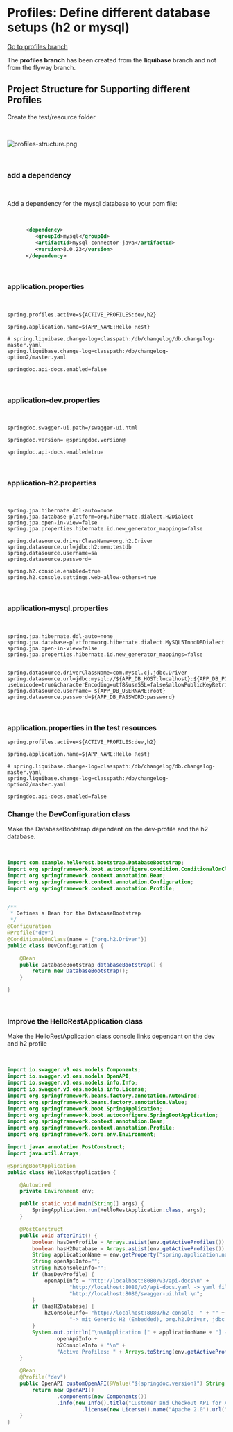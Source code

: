 # Profiles: Define different database setups (h2 or mysql)

[Go to profiles branch](https://github.zhaw.ch/bacn/ase2-spring-boot-hellorest/tree/profiles)

The **profiles branch** has been created from the **liquibase** branch and not from the flyway branch.

##  Project Structure for Supporting different Profiles

Create the test/resource folder

<br/>

![profiles-structure.png](profiles-structure.png)

<br/>

### add a dependency

<br/>

Add a dependency for the mysql database to your pom file:

<br/>

```xml
      <dependency>
         <groupId>mysql</groupId>
         <artifactId>mysql-connector-java</artifactId>
         <version>8.0.23</version>
      </dependency>
```

<br/>



### application.properties

<br/>

```
spring.profiles.active=${ACTIVE_PROFILES:dev,h2}

spring.application.name=${APP_NAME:Hello Rest}

# spring.liquibase.change-log=classpath:/db/changelog/db.changelog-master.yaml
spring.liquibase.change-log=classpath:/db/changelog-option2/master.yaml

springdoc.api-docs.enabled=false
```

<br/>

### application-dev.properties

<br/>

```
springdoc.swagger-ui.path=/swagger-ui.html

springdoc.version= @springdoc.version@

springdoc.api-docs.enabled=true
```
<br/>

### application-h2.properties

<br/>

```
spring.jpa.hibernate.ddl-auto=none
spring.jpa.database-platform=org.hibernate.dialect.H2Dialect
spring.jpa.open-in-view=false
spring.jpa.properties.hibernate.id.new_generator_mappings=false

spring.datasource.driverClassName=org.h2.Driver
spring.datasource.url=jdbc:h2:mem:testdb
spring.datasource.username=sa
spring.datasource.password=

spring.h2.console.enabled=true
spring.h2.console.settings.web-allow-others=true
```

<br/>

### application-mysql.properties

<br/>

```
spring.jpa.hibernate.ddl-auto=none
spring.jpa.database-platform=org.hibernate.dialect.MySQL5InnoDBDialect
spring.jpa.open-in-view=false
spring.jpa.properties.hibernate.id.new_generator_mappings=false


spring.datasource.driverClassName=com.mysql.cj.jdbc.Driver
spring.datasource.url=jdbc:mysql://${APP_DB_HOST:localhost}:${APP_DB_PORT:3306}/${APP_DB_NAME:hellorest}?useUnicode=true&characterEncoding=utf8&useSSL=false&allowPublicKeyRetrieval=true&serverTimezone=UTC&useLegacyDatetimeCode=false&createDatabaseIfNotExist=true
spring.datasource.username= ${APP_DB_USERNAME:root}
spring.datasource.password=${APP_DB_PASSWORD:password}

```

<br/>

### application.properties in the test resources

```
spring.profiles.active=${ACTIVE_PROFILES:dev,h2}

spring.application.name=${APP_NAME:Hello Rest}

# spring.liquibase.change-log=classpath:/db/changelog/db.changelog-master.yaml
spring.liquibase.change-log=classpath:/db/changelog-option2/master.yaml

springdoc.api-docs.enabled=false
```

### Change the DevConfiguration class

Make the DatabaseBootstrap dependent on the dev-profile and the h2 database.

<br/>

```java
import com.example.hellorest.bootstrap.DatabaseBootstrap;
import org.springframework.boot.autoconfigure.condition.ConditionalOnClass;
import org.springframework.context.annotation.Bean;
import org.springframework.context.annotation.Configuration;
import org.springframework.context.annotation.Profile;


/**
 * Defines a Bean for the DatabaseBootstrap
 */
@Configuration
@Profile("dev")
@ConditionalOnClass(name = {"org.h2.Driver"})
public class DevConfiguration {

    @Bean
    public DatabaseBootstrap databaseBootstrap() {
        return new DatabaseBootstrap();
    }

}

```

<br/>

### Improve the HelloRestApplication class

Make the HelloRestApplication class console links dependant on the dev and h2 profile

<br/>


```java
import io.swagger.v3.oas.models.Components;
import io.swagger.v3.oas.models.OpenAPI;
import io.swagger.v3.oas.models.info.Info;
import io.swagger.v3.oas.models.info.License;
import org.springframework.beans.factory.annotation.Autowired;
import org.springframework.beans.factory.annotation.Value;
import org.springframework.boot.SpringApplication;
import org.springframework.boot.autoconfigure.SpringBootApplication;
import org.springframework.context.annotation.Bean;
import org.springframework.context.annotation.Profile;
import org.springframework.core.env.Environment;

import javax.annotation.PostConstruct;
import java.util.Arrays;

@SpringBootApplication
public class HelloRestApplication {

    @Autowired
    private Environment env;

    public static void main(String[] args) {
        SpringApplication.run(HelloRestApplication.class, args);
    }

    @PostConstruct
    public void afterInit() {
        boolean hasDevProfile = Arrays.asList(env.getActiveProfiles()).contains("dev");
        boolean hasH2Database = Arrays.asList(env.getActiveProfiles()).contains("h2");
        String applicationName = env.getProperty("spring.application.name");
        String openApiInfo="";
        String h2ConsoleInfo="";
        if (hasDevProfile) {
            openApiInfo = "http://localhost:8080/v3/api-docs\n" +
                    "http://localhost:8080/v3/api-docs.yaml -> yaml file is downloaded -> https://editor.swagger.io/\n" +
                    "http://localhost:8080/swagger-ui.html \n";
        }
        if (hasH2Database) {
            h2ConsoleInfo= "http://localhost:8080/h2-console  " + "" +
                    "-> mit Generic H2 (Embedded), org.h2.Driver, jdbc:h2:mem:testdb und sa \n";
        }
        System.out.println("\n\nApplication [" + applicationName + "] - Enter in Browser:\nhttp://localhost:8080 \n" +
                openApiInfo +
                h2ConsoleInfo + "\n" +
                "Active Profiles: " + Arrays.toString(env.getActiveProfiles()) + "\n\n");
    }

    @Bean
    @Profile("dev")
    public OpenAPI customOpenAPI(@Value("${springdoc.version}") String appVersion) {
        return new OpenAPI()
                .components(new Components())
                .info(new Info().title("Customer and Checkout API for ASE").version(appVersion)
                        .license(new License().name("Apache 2.0").url("http://springdoc.org")));
    }
}

```
